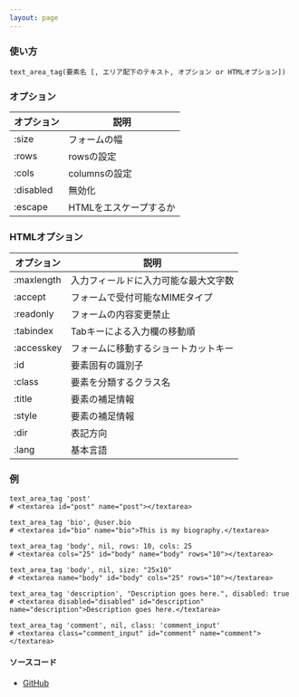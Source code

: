 ```yaml
---
layout: page
---
```

### 使い方
    text_area_tag(要素名 [, エリア配下のテキスト, オプション or HTMLオプション])

### オプション

オプション      | 説明
---------- | ------------------
:size      | フォームの幅
:rows      | rowsの設定
:cols      | columnsの設定
:disabled  | 無効化
:escape    | HTMLをエスケープするか

### HTMLオプション

オプション   | 説明
---------- | ------------------
:maxlength | 入力フィールドに入力可能な最大文字数
:accept    | フォームで受付可能なMIMEタイプ
:readonly  | フォームの内容変更禁止
:tabindex  | Tabキーによる入力欄の移動順
:accesskey | フォームに移動するショートカットキー
:id        | 要素固有の識別子
:class     | 要素を分類するクラス名
:title     | 要素の補足情報
:style     | 要素の補足情報
:dir       | 表記方向
:lang      | 基本言語

### 例
    text_area_tag 'post'
    # <textarea id="post" name="post"></textarea>

    text_area_tag 'bio', @user.bio
    # <textarea id="bio" name="bio">This is my biography.</textarea>

    text_area_tag 'body', nil, rows: 10, cols: 25
    # <textarea cols="25" id="body" name="body" rows="10"></textarea>

    text_area_tag 'body', nil, size: "25x10"
    # <textarea name="body" id="body" cols="25" rows="10"></textarea>

    text_area_tag 'description', "Description goes here.", disabled: true
    # <textarea disabled="disabled" id="description" name="description">Description goes here.</textarea>

    text_area_tag 'comment', nil, class: 'comment_input'
    # <textarea class="comment_input" id="comment" name="comment"></textarea>

#### ソースコード
* [GitHub](https://github.com/rails/rails/blob/f33d52c95217212cbacc8d5e44b5a8e3cdc6f5b3/actionview/lib/action_view/helpers/form_tag_helper.rb#L347)